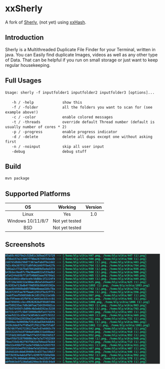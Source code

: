 # xxSherly

A fork of [Sherly](https://github.com/BlyDoesCoding/Sherly), (not yet) using [xxHash](https://github.com/Cyan4973/xxHash).

## Introduction

Sherly is a Multithreaded Duplicate File Finder for your Terminal, written in java. You can Easily find duplicate Images, videos as well as any other type of Data. That can be helpful if you run on small storage or just want to keep regular housekeeping.

## Full Usages

```console
Usage: sherly -f inputfolder1 inputfolder2 inputfolder3 [options]...
 
   -h / -help             show this
   -f / -folder           all the folders you want to scan for (see example above!)
   -c / -color            enable colored messages
   -t / -threads          override default Thread number (default is usually number of cores * 2)
   -p / -progress         enable progress indicator
   -d / -delete           delete all dups except one without asking first
   -n / -noinput          skip all user input
   -debug                 debug stuff
```

## Build

```bash
mvn package
```

## Supported Platforms

| OS                |    Working     | Version |
| :----:            |:--------------:|:-------:|
| Linux             |      Yes       |  1.0    |
| Windows 10/11/8/7 | Not yet tested | |
| BSD               | Not yet tested | |

## Screenshots

![screenshot](https://github.com/BlyDoesCoding/Sherly/blob/master/Images/screenshot?raw=true)
